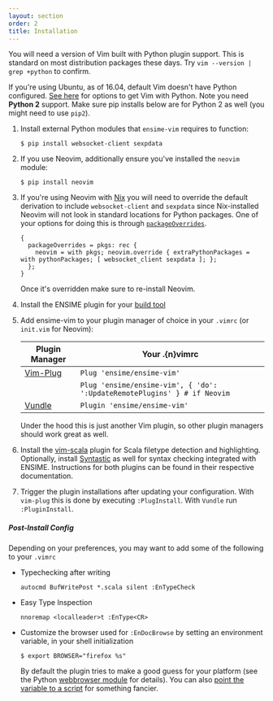 ```yaml
---
layout: section
order: 2
title: Installation
---
```


You will need a version of Vim built with Python plugin support. This is standard on most distribution packages these days. Try `vim --version | grep +python` to confirm.

If you're using Ubuntu, as of 16.04, default Vim doesn't have Python configured. [See here][python vim ubuntu] for options to get Vim with Python. Note you need **Python 2** support. Make sure pip installs below are for Python 2 as well (you might need to use `pip2`).

1. Install external Python modules that `ensime-vim` requires to function:

    ```
    $ pip install websocket-client sexpdata
    ```
1. If you use Neovim, additionally ensure you've installed the `neovim` module:

   ```
   $ pip install neovim
   ```

1. If you're using Neovim with [Nix][nix] you will need to override the default derivation to include
   `websocket-client` and `sexpdata` since Nix-installed Neovim will not look in standard locations for Python packages.
   One of your options for doing this is through [`packageOverrides`][nixPackageOverrides].

   ```
   {
     packageOverrides = pkgs: rec {
       neovim = with pkgs; neovim.override { extraPythonPackages = with pythonPackages; [ websocket_client sexpdata ]; };
     };
   }
   ```

   Once it's overridden make sure to re-install Neovim.

1. Install the ENSIME plugin for your [build tool](/build_tools)
1. Add ensime-vim to your plugin manager of choice in your `.vimrc` (or `init.vim` for Neovim):

    Plugin Manager                                    | Your .{n}vimrc
    --------------------------------------------------|-------------------------------
    [Vim-Plug](https://github.com/junegunn/vim-plug)  | `Plug 'ensime/ensime-vim'`
                                                      | `Plug 'ensime/ensime-vim', { 'do': ':UpdateRemotePlugins' } # if Neovim`
    [Vundle](https://github.com/VundleVim/Vundle.vim) | `Plugin 'ensime/ensime-vim'`
    
   Under the hood this is just another Vim plugin, so other plugin managers should work great as well.
1. Install the [vim-scala] plugin for Scala filetype detection and highlighting. Optionally, install [Syntastic] as well for syntax checking integrated with ENSIME. Instructions for both plugins can be found in their respective documentation.
1. Trigger the plugin installations after updating your configuration. With `vim-plug` this is done by executing `:PlugInstall`. With `Vundle` run `:PluginInstall`.

##### Post-Install Config

Depending on your preferences, you may want to add some of the following to your `.vimrc`

 - Typechecking after writing

    ```
    autocmd BufWritePost *.scala silent :EnTypeCheck
    ```
 - Easy Type Inspection

    ```
    nnoremap <localleader>t :EnType<CR>
    ```
 - Customize the browser used for `:EnDocBrowse` by setting an environment variable, in your shell initialization

    ```
    $ export BROWSER="firefox %s"
    ```

   By default the plugin tries to make a good guess for your platform (see the Python [webbrowser module] for details). You can also [point the variable to a script][browser-script] for something fancier.

[python vim ubuntu]: http://askubuntu.com/questions/764882/ubuntu-16-04-vim-without-python-support
[vim-scala]: https://github.com/derekwyatt/vim-scala
[Syntastic]: https://github.com/scrooloose/syntastic
[webbrowser module]: https://docs.python.org/2/library/webbrowser.html
[browser-script]: https://github.com/ensime/ensime-vim/pull/226#issuecomment-207468659
[nix]: https://nixos.org/nixpkgs/manual/#sec-modify-via-packageOverrides
[nixPackageOverrides]: https://nixos.org/nixpkgs/manual/#sec-modify-via-packageOverrides
